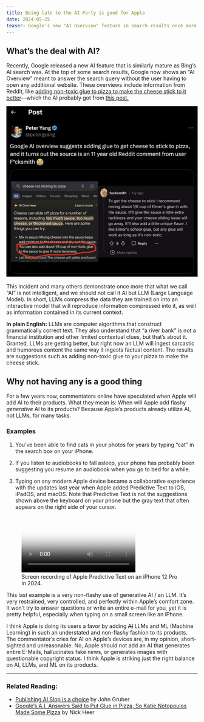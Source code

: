 ```yaml
---
title: Being late to the AI-Party is good for Apple
date: 2024-05-25
teaser: Google's new "AI Overview" feature in search results once more highlights the limitations of LLMs. I think Apple, on the other hand, integrates AI and ML subtly and effectively, enhancing functionality without the risks of generative AI.
---
```

## What’s the deal with AI?

Recently, Google released a new AI feature that is similarly mature as Bing’s AI search was. At the top of some search results, Google now shows an “AI Overview” meant to answer the search query without the user having to open any additional website. These overviews include information from Reddit, like [adding non-toxic glue to pizza to make the cheese stick to it better](https://twitter.com/petergyang/status/1793480607198323196?ref_src=twsrc%5Etfw%7Ctwcamp%5Etweetembed%7Ctwterm%5E1793480607198323196%7Ctwgr%5E291b76823ea4c5d3f0cb3844005e9f882d3bbead%7Ctwcon%5Es1_c10&ref_url=https%3A%2F%2Fwww.hindustantimes.com%2Ftrending%2Fman-claims-google-ai-suggested-he-use-glue-to-stick-cheese-to-pizza-x-post-goes-viral-101716530282873.html)—which the AI probably got from [this post.](https://www.reddit.com/r/Pizza/comments/1a19s0/comment/c8t7bbp/) 

![Screenshot of the post on X as linked to above.](assets/2024-05-25%20Being%20late%20to%20the%20AI-Party%20is%20good%20for%20Apple.md/CleanShot%202024-05-25%20at%2010.23.14@2x.jpeg)

This incident and many others demonstrate once more that what we call “AI” is not intelligent, and we should not call it AI but LLM (Large Language Model). In short, LLMs compress the data they are trained on into an interactive model that will reproduce information compressed into it, as well as information contained in its current context.

**In plain English:** LLMs are computer algorithms that construct grammatically correct text. They also understand that “a river bank” is not a financial institution and other limited contextual clues, but that’s about it. Granted, LLMs are getting better, but right now an LLM will ingest sarcastic and humorous content the same way it ingests factual content. The results are suggestions such as adding non-toxic glue to your pizza to make the cheese stick.

## Why not having any is a good thing

For a few years now, commentators online have speculated when Apple will add AI to their products. What they mean is: When will Apple add flashy *generative* AI to its products? Because Apple’s products already utilize AI, not LLMs, for many tasks.

### Examples

1. You’ve been able to find cats in your photos for years by typing “cat” in the search box on your iPhone.

2. If you listen to audiobooks to fall asleep, your phone has probably been suggesting you resume an audiobook when you go to bed for a while.

3. Typing on any modern Apple device became a collaborative experience with the updates last year when Apple added Predictive Text to iOS, iPadOS, and macOS. Note that Predictive Text is not the suggestions shown above the keyboard on your phone but the gray text that often appears on the right side of your cursor.

<figure><video src="assets/2024-05-25%20Being%20late%20to%20the%20AI-Party%20is%20good%20for%20Apple.md/Apple%20Predictive%20Text.mov" poster="assets/2024-05-25%20Being%20late%20to%20the%20AI-Party%20is%20good%20for%20Apple.md/Apple%20Predictive%20Text%20Poster.jpg" controls></video><figcaption>Screen recording of Apple Predictive Text on an iPhone 12 Pro in 2024.</figcaption></figure>

This last example is a very non-flashy use of generative AI / an LLM. It’s very restrained, very controlled, and perfectly within Apple’s comfort zone. It won’t try to answer questions or write an entire e-mail for you, yet it is pretty helpful, especially when typing on a small screen like an iPhone.

I think Apple is doing its users a favor by adding ~~AI~~ LLMs and ML (Machine Learning) in such an understated and non-flashy fashion to its products. The commentator’s cries for AI on Apple’s devices are, in my opinion, short-sighted and unreasonable. No, Apple should not add an AI that generates entire E-Mails, hallucinates fake news, or generates images with questionable copyright status. I think Apple is striking just the right balance on AI, LLMs, and ML on its products.

---
### Related Reading:
- [Publishing AI Slop is a choice](https://daringfireball.net/linked/2024/05/24/publishing-ai-slop-is-a-choice) by John Gruber
- [Google’s A.I. Answers Said to Put Glue in Pizza, So Katie Notopoulos Made Some Pizza](https://pxlnv.com/linklog/google-ai-answers/) by Nick Heer
